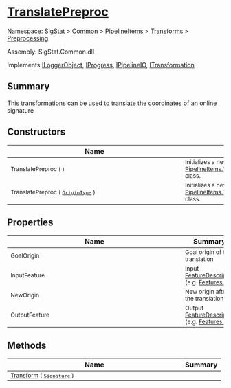 # [TranslatePreproc](./TranslatePreproc.md)

Namespace: [SigStat]() > [Common](./../../../README.md) > [PipelineItems]() > [Transforms]() > [Preprocessing](./README.md)

Assembly: SigStat.Common.dll

Implements [ILoggerObject](./../../../ILoggerObject.md), [IProgress](./../../../Helpers/IProgress.md), [IPipelineIO](./../../../Pipeline/IPipelineIO.md), [ITransformation](./../../../ITransformation.md)

## Summary
This transformations can be used to translate the coordinates of an online signature

## Constructors

| Name | Summary | 
| --- | --- | 
| <div style ="width:390px"><sub>TranslatePreproc (  )</sub></div>| <sub>Initializes a new instance of the [PipelineItems.Transforms.Preprocessing.TranslatePreproc](https://github.com/hargitomi97/sigstat/blob/master/docs/md/SigStat/Common/PipelineItems/Transforms/Preprocessing/TranslatePreproc.md) class.</sub></div>| <br>
| <div style ="width:390px"><sub>TranslatePreproc ( [`OriginType`](./OriginType.md) )</sub></div>| <sub>Initializes a new instance of the [PipelineItems.Transforms.Preprocessing.TranslatePreproc](https://github.com/hargitomi97/sigstat/blob/master/docs/md/SigStat/Common/PipelineItems/Transforms/Preprocessing/TranslatePreproc.md) class.</sub></div>| <br>


## Properties

| Name | Summary | 
| --- | --- | 
| <div style ="width:390px"><sub>GoalOrigin</sub></div>| <sub>Goal origin of the translation</sub></div>| <br>
| <div style ="width:390px"><sub>InputFeature</sub></div>| <sub>Input [FeatureDescriptor](https://github.com/hargitomi97/sigstat/blob/master/docs/md/SigStat/Common/FeatureDescriptor.md) (e.g. [Features.X](https://github.com/hargitomi97/sigstat/blob/master/docs/md/SigStat/Common/Features.md))</sub></div>| <br>
| <div style ="width:390px"><sub>NewOrigin</sub></div>| <sub>New origin after the translation</sub></div>| <br>
| <div style ="width:390px"><sub>OutputFeature</sub></div>| <sub>Output [FeatureDescriptor](https://github.com/hargitomi97/sigstat/blob/master/docs/md/SigStat/Common/FeatureDescriptor.md) (e.g. [Features.X](https://github.com/hargitomi97/sigstat/blob/master/docs/md/SigStat/Common/Features.md))</sub></div>| <br>


## Methods

| Name | Summary | 
| --- | --- | 
| <div style ="width:390px"><sub>[Transform](./Methods/TranslatePreproc-100663825.md) ( [`Signature`](./../../../Signature.md) )</sub></div>| <sub></sub></div>| <br>


